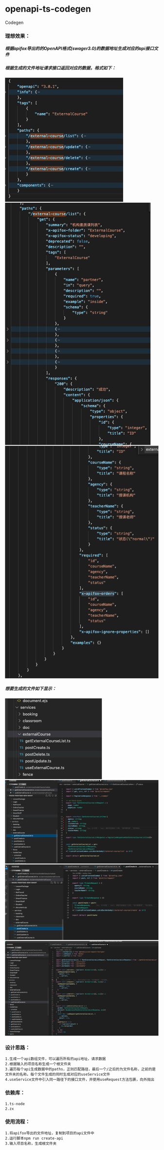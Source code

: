# openapi-ts-codegen

Codegen

### 理想效果：
##### 根据apifox导出的的OpenAPI格式(swager3.0)的数据地址生成对应的api接口文件

##### 根据生成的文件地址请求接口返回对应的数据，格式如下：
![1](pic/1.png)   
![2](pic/2.png)   
![3](pic/3.png)   

##### 想要生成的文件如下显示：   
![4](pic/4.png)   
![5](pic/5.png)   
![6](pic/6.png)   
![7](pic/7.png)   

### 设计思路：
	1.生成一个api数组文件，可以遍历所有的api地址，请求数据
	2.根据输入的项目名称生成一个根文件夹
	3.遍历每个api生成数据中的paths，正则匹配路径，最后一个/之后的为文件名称，之前的是文件夹的名称。每个文件生成的同时生成对应的useService文件
	4.useService文件中引入同一路径下的接口文件，并使用useRequest方法包裹，向外抛出

### 依赖库：
    1.ts-node  
    2.zx  

### 使用流程：
	1.将apifox导出的文件地址，复制到项目的api文件中
	2.运行脚本npm run create-api
	3.输入项目名称，生成根文件夹
